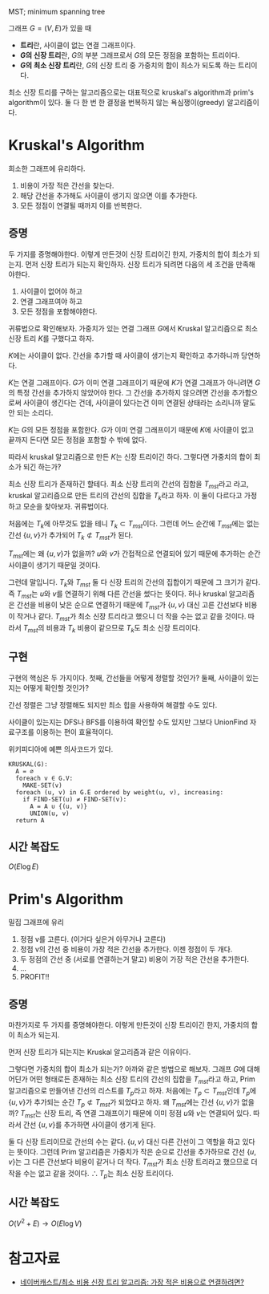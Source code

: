MST; minimum spanning tree

그래프 $G = (V, E)$가 있을 때

- **트리**란, 사이클이 없는 연결 그래프이다.
- **$G$의 신장 트리**란, $G$의 부분 그래프로서 $G$의 모든 정점을 포함하는 트리이다.
- **$G$의 최소 신장 트리**란, $G$의 신장 트리 중 가중치의 합이 최소가 되도록 하는 트리이다.

최소 신장 트리를 구하는 알고리즘으로는 대표적으로 kruskal's algorithm과 prim's algorithm이 있다. 둘 다 한 번 한 결정을 번복하지 않는 욕심쟁이(greedy) 알고리즘이다.

# Kruskal's Algorithm

희소한 그래프에 유리하다.

1. 비용이 가장 적은 간선을 찾는다.
2. 해당 간선을 추가해도 사이클이 생기지 않으면 이를 추가한다.
3. 모든 정점이 연결될 때까지 이를 반복한다.

## 증명

두 가지를 증명해야한다. 이렇게 만든것이 신장 트리이긴 한지, 가중치의 합이 최소가 되는지. 먼저 신장 트리가 되는지 확인하자. 신장 트리가 되려면 다음의 세 조건을 만족해야한다.

1. 사이클이 없어야 하고
2. 연결 그래프여야 하고
3. 모든 정점을 포함해야한다.

귀류법으로 확인해보자. 가중치가 있는 연결 그래프 $G$에서 Kruskal 알고리즘으로 최소 신장 트리 $K$를 구했다고 하자.

$K$에는 사이클이 없다. 간선을 추가할 때 사이클이 생기는지 확인하고 추가하니까 당연하다.

$K$는 연결 그래프이다. $G$가 이미 연결 그래프이기 때문에 $K$가 연결 그래프가 아니려면 $G$의 특정 간선을 추가하지 않았어야 한다. 그 간선을 추가하지 않으려면 간선을 추가함으로써 사이클이 생긴다는 건데, 사이클이 있다는건 이미 연결된 상태라는 소리니까 말도 안 되는 소리다.

$K$는 $G$의 모든 정점을 포함한다. $G$가 이미 연결 그래프이기 때문에 $K$에 사이클이 없고 끝까지 돈다면 모든 정점을 포함할 수 밖에 없다.

따라서 kruskal 알고리즘으로 만든 $K$는 신장 트리이긴 하다. 그렇다면 가중치의 합이 최소가 되긴 하는가?

최소 신장 트리가 존재하긴 할테다. 최소 신장 트리의 간선의 집합을 $T_{mst}$라고 라고, kruskal 알고리즘으로 만든 트리의 간선의 집합을 $T_k$라고 하자. 이 둘이 다르다고 가정하고 모순을 찾아보자. 귀류법이다.

처음에는 $T_k$에 아무것도 없을 테니 $T_k \subset T_{mst}$이다. 그런데 어느 순간에 $T_{mst}$에는 없는 간선 $\{u, v\}$가 추가되어 $T_k \not\subset T_{mst}$가 된다.

$T_{mst}$에는 왜 $\{u, v\}$가 없을까? $u$와 $v$가 간접적으로 연결되어 있기 때문에 추가하는 순간 사이클이 생기기 때문일 것이다.

그런데 말입니다. $T_k$와 $T_{mst}$ 둘 다 신장 트리의 간선의 집합이기 때문에 그 크기가 같다. 즉 $T_{mst}$는 $u$와 $v$를 연결하기 위해 다른 간선을 썼다는 뜻이다. 허나 kruskal 알고리즘은 간선을 비용이 낮은 순으로 연결하기 때문에 $T_{mst}$가 $\{u, v\}$ 대신 고른 간선보다 비용이 작거나 같다. $T_{mst}$가 최소 신장 트리라고 했으니 더 작을 수는 없고 같을 것이다. 따라서 $T_{mst}$의 비용과 $T_k$ 비용이 같으므로 $T_k$도 최소 신장 트리이다.

## 구현

구현의 핵심은 두 가지이다. 첫째, 간선들을 어떻게 정렬할 것인가? 둘째, 사이클이 있는지는 어떻게 확인할 것인가?

간선 정렬은 그냥 정렬해도 되지만 최소 힙을 사용하여 해결할 수도 있다.

사이클이 있는지는 DFS나 BFS를 이용하여 확인할 수도 있지만 그보다 UnionFind 자료구조를 이용하는 편이 효율적이다.

위키피디아에 예쁜 의사코드가 있다.

``` text
KRUSKAL(G):
  A = ∅
  foreach v ∈ G.V:
    MAKE-SET(v)
  foreach (u, v) in G.E ordered by weight(u, v), increasing:
    if FIND-SET(u) ≠ FIND-SET(v):
      A = A ∪ {(u, v)}
      UNION(u, v)
  return A
```

## 시간 복잡도

$O(E \log E)$

# Prim's Algorithm

밀집 그래프에 유리

1. 정점 v를 고른다. (이거다 싶은거 아무거나 고른다)
1. 정점 v의 간선 중 비용이 가장 적은 간선을 추가한다. 이젠 정점이 두 개다.
1. 두 정점의 간선 중 (서로를 연결하는거 말고) 비용이 가장 적은 간선을 추가한다.
1. ...
1. PROFIT!!

## 증명

마찬가지로 두 가지를 증명해야한다. 이렇게 만든것이 신장 트리이긴 한지, 가중치의 합이 최소가 되는지.

먼저 신장 트리가 되는지는 Kruskal 알고리즘과 같은 이유이다.

그렇다면 가중치의 합이 최소가 되는가? 아까와 같은 방법으로 해보자. 그래프 $G$에 대해 어딘가 어떤 형태로든 존재하는 최소 신장 트리의 간선의 집합을 $T_{mst}$라고 하고, Prim 알고리즘으로 만들어낸 간선의 리스트를 $T_p$라고 하자. 처음에는 $T_p \subset T_{mst}$인데 $T_p$에 $\{u, v\}$가 추가되는 순간 $T_p \not\subset T_{mst}$가 되었다고 하자. 왜 $T_{mst}$에는 간선 $\{u, v\}$가 없을까? $T_{mst}$는 신장 트리, 즉 연결 그래프이기 때문에 이미 정점 $u$와 $v$는 연결되어 있다. 따라서 간선 $\{u, v\}$를 추가하면 사이클이 생기게 된다.

둘 다 신장 트리이므로 간선의 수는 같다. $\{u, v\}$ 대신 다른 간선이 그 역할을 하고 있다는 뜻이다. 그런데 Prim 알고리즘은 가중치가 작은 순으로 간선을 추가하므로 간선 $\{u, v\}$는 그 다른 간선보다 비용이 같거나 더 작다. $T_{mst}$가 최소 신장 트리라고 했으므로 더 작을 수는 없고 같을 것이다. $\therefore T_p$는 최소 신장 트리이다.

## 시간 복잡도

$O(V^2+E) → O(E \log V)$

# 참고자료

- [네이버캐스트/최소 비용 신장 트리 알고리즘: 가장 적은 비용으로 연결하려면?](https://terms.naver.com/entry.nhn?docId=3579408&cid=59086&categoryId=59093)